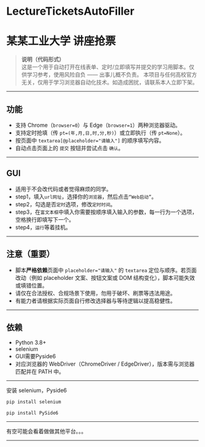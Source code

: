 # LectureTicketsAutoFiller
# 某某工业大学 讲座抢票

> **说明（代码形式）**  
> 这是一个用于自动打开在线表单、定时/立即填写并提交的学习用脚本。仅供学习参考，使用风险自负 —— 出事儿概不负责。
> 本项目与任何高校官方无关，仅用于学习浏览器自动化技术。如造成困扰，请联系本人立即下架。
---

## 功能
- 支持 Chrome（`browser=0`）与 Edge（`browser=1`）两种浏览器驱动。
- 支持定时抢填（传 `pt=(年,月,日,时,分,秒)`）或立即执行（传 `pt=None`）。
- 按页面中 `textarea[@placeholder="请输入"]` 的顺序填写内容。
- 自动点击页面上的 `提交` 按钮并尝试点击 `确认`。

---

## GUI
- 适用于不会改代码或者觉得麻烦的同学。
- step1，填入`url网址`，选择你的`浏览器`，然后点击`“Web启动”`。
- step2，勾选是否`定时`选项，修改`定时时间`。
- step3，在`富文本框`中填入你需要按顺序填入输入的参数，每一行为一个选项，空格换行即填写下一个。
- step4，`运行`等着挂机。

---

## 注意（重要）
- 脚本**严格依赖**页面中 `placeholder="请输入"` 的 `textarea` 定位与顺序。若页面改动（例如 placeholder 文案、按钮文案或 DOM 结构变化），脚本可能失效或填错位置。  
- 请仅在合法授权、合规场景下使用，勿用于破坏、刷票等违法用途。  
- 有能力者请根据实际页面自行修改选择器与等待逻辑以提高稳健性。  

---

## 依赖
- Python 3.8+
- selenium
- GUI需要Pyside6
- 对应浏览器的 WebDriver（ChromeDriver / EdgeDriver），版本需与浏览器匹配并在 PATH 中。

---

安装 selenium，Pyside6
```bash
pip install selenium
```
```bash
pip install PySide6
```

---

有空可能会看着做做其他平台。。。

---
